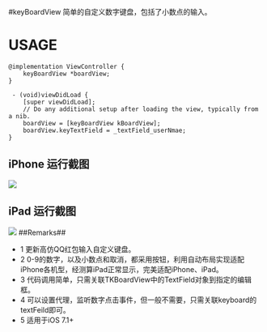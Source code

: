 #keyBoardView
简单的自定义数字键盘，包括了小数点的输入。

# USAGE #
```
@implementation ViewController {
    keyBoardView *boardView;
}

 - (void)viewDidLoad {
    [super viewDidLoad];
    // Do any additional setup after loading the view, typically from a nib.
    boardView = [keyBoardView kBoardView];
    boardView.keyTextField = _textField_userNmae;
}
```
## iPhone 运行截图 ##
![](https://s11.postimg.org/w0t5kmimr/IMG_2080.png)

## iPad 运行截图
![](https://s16.postimg.org/t4vztl7z9/img_0053.png)
##Remarks##
 - 1 更新高仿QQ红包输入自定义键盘。
 - 2 0-9的数字，以及小数点和取消，都采用按钮，利用自动布局实现适配iPhone各机型，经测算iPad正常显示，完美适配iPhone、iPad。
 - 3 代码调用简单，只需关联TKBoardView中的TextField对象到指定的编辑框。
 - 4 可以设置代理，监听数字点击事件，但一般不需要，只需关联keyboard的textFeild即可。
 - 5 适用于iOS 7.1+
